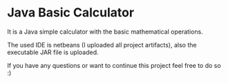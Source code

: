 # Java Basic Calculator

It is a Java simple calculator with the basic mathematical operations.

The used IDE is netbeans (I uploaded all project artifacts), also the executable JAR file is uploaded.

If you have any questions or want to continue this project feel free to do so :)
